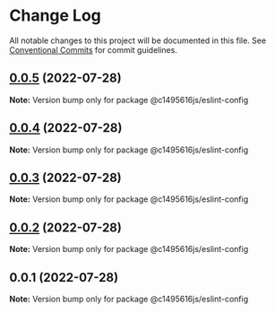 # Change Log

All notable changes to this project will be documented in this file.
See [Conventional Commits](https://conventionalcommits.org) for commit guidelines.

## [0.0.5](https://github.com/c1495616js/jerry-fe-library/compare/@c1495616js/eslint-config@0.0.4...@c1495616js/eslint-config@0.0.5) (2022-07-28)

**Note:** Version bump only for package @c1495616js/eslint-config





## [0.0.4](https://github.com/c1495616js/jerry-fe-library/compare/@c1495616js/eslint-config@0.0.3...@c1495616js/eslint-config@0.0.4) (2022-07-28)

**Note:** Version bump only for package @c1495616js/eslint-config





## [0.0.3](https://github.com/c1495616js/jerry-fe-library/compare/@c1495616js/eslint-config@0.0.2...@c1495616js/eslint-config@0.0.3) (2022-07-28)

**Note:** Version bump only for package @c1495616js/eslint-config





## [0.0.2](https://github.com/c1495616js/jerry-fe-library/compare/@c1495616js/eslint-config@0.0.1...@c1495616js/eslint-config@0.0.2) (2022-07-28)

**Note:** Version bump only for package @c1495616js/eslint-config





## 0.0.1 (2022-07-28)

**Note:** Version bump only for package @c1495616js/eslint-config
